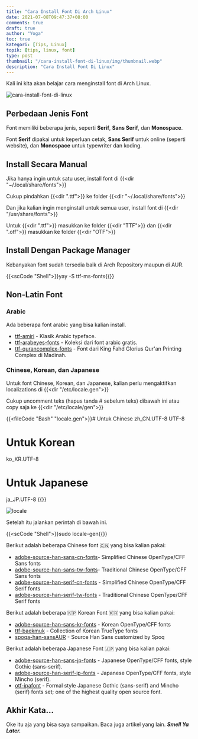 ```yaml
---
title: "Cara Install Font Di Arch Linux"
date: 2021-07-08T09:47:37+08:00
comments: true
draft: true
author: "Yoga"
toc: true
kategori: [Tips, Linux]
topik: [tips, linux, font]
type: post
thumbnail: "/cara-install-font-di-linux/img/thumbnail.webp"
description: "Cara Install Font Di Linux"
---
```


Kali ini kita akan belajar cara menginstall font di Arch Linux.

<!--more-->

![cara-install-font-di-linux](/cara-install-font-di-linux/img/thumbnail.webp)

## Perbedaan Jenis Font

Font memiliki beberapa jenis, seperti **Serif**, **Sans Serif**, dan **Monospace**.

Font **Serif** dipakai untuk keperluan cetak, **Sans Serif** untuk online (seperti website), dan **Monospace** untuk typewriter dan koding.

## Install Secara Manual

Jika hanya ingin untuk satu user, install font di {{<dir "~/.local/share/fonts">}}

Cukup pindahkan {{<dir ".ttf">}} ke folder {{<dir "~/.local/share/fonts">}}

Dan jika kalian ingin menginstall untuk semua user, install font di {{<dir "/usr/share/fonts">}}

Untuk {{<dir ".ttf">}} masukkan ke folder {{<dir "TTF">}} dan {{<dir ".otf">}} masukkan ke folder {{<dir "OTF">}}

## Install Dengan Package Manager

Kebanyakan font sudah tersedia baik di Arch Repository maupun di AUR.

{{<scCode "Shell">}}yay -S ttf-ms-fonts{{</scCode>}}

## Non-Latin Font

### Arabic 

Ada beberapa font arabic yang bisa kalian install.

+ [ttf-amiri](https://www.amirifont.org/) - Klasik Arabic typeface.
+ [ttf-arabeyes-fonts](https://arabeyes.org/%D8%A7%D9%84%D8%B5%D9%81%D8%AD%D8%A9_%D8%A7%D9%84%D8%B1%D8%A6%D9%8A%D8%B3%D9%8A%D8%A9) - Koleksi dari font arabic gratis.
+ [ttf-qurancomplex-fonts](http://fonts.qurancomplex.gov.sa/) - Font dari King Fahd Glorius Qur'an Printing Complex di Madinah.

### Chinese, Korean, dan Japanese

Untuk font Chinese, Korean, dan Japanese, kalian perlu mengaktifkan localizations di {{<dir "/etc/locale.gen">}}

Cukup uncomment teks (hapus tanda # sebelum teks) dibawah ini atau copy saja ke {{<dir "/etc/locale/gen">}}

{{<fileCode "Bash" "locale.gen">}}# Untuk Chinese
zh_CN.UTF-8 UTF-8
# Untuk Korean
ko_KR.UTF-8
# Untuk Japanese
ja_JP.UTF-8
{{</fileCode>}}

![locale](/cara-install-font-di-linux/img/locale.webp)

Setelah itu jalankan perintah di bawah ini.

{{<scCode "Shell">}}sudo locale-gen{{</scCode>}}

Berikut adalah beberapa Chinese font 🇨🇳 yang bisa kalian pakai:

+ [adobe-source-han-sans-cn-fonts](https://github.com/adobe-fonts/source-han-sans)- Simplified Chinese OpenType/CFF Sans fonts
+ [adobe-source-han-sans-tw-fonts](https://github.com/adobe-fonts/source-han-sans)- Traditional Chinese OpenType/CFF Sans fonts
+ [adobe-source-han-serif-cn-fonts](https://github.com/adobe-fonts/source-han-serif) - Simplified Chinese OpenType/CFF Serif fonts
+ [adobe-source-han-serif-tw-fonts](https://github.com/adobe-fonts/source-han-serif) - Traditional Chinese OpenType/CFF Serif fonts

Berikut adalah beberapa 🇰🇵 Korean Font 🇰🇷  yang bisa kalian pakai:

+ [adobe-source-han-sans-kr-fonts](https://github.com/adobe-fonts/source-han-sans) - Korean OpenType/CFF fonts
+ [ttf-baekmuk](https://kldp.net/baekmuk/) - Collection of Korean TrueType fonts
+ [spoqa-han-sansAUR](http://www.spoqa-han-sans.com/) - Source Han Sans customized by Spoq

Berikut adalah beberapa Japanese Font 🇯🇵 yang bisa kalian pakai:

+ [adobe-source-han-sans-jp-fonts](https://github.com/adobe-fonts/source-han-sans) - Japanese OpenType/CFF fonts, style Gothic (sans-serif).
+ [adobe-source-han-serif-jp-fonts](https://github.com/adobe-fonts/source-han-serif) - Japanese OpenType/CFF fonts, style Mincho (serif).
+ [otf-ipafont](https://ipafont.ipa.go.jp/) - Formal style Japanese Gothic (sans-serif) and Mincho (serif) fonts set; one of the highest quality open source font.

## Akhir Kata...

Oke itu aja yang bisa saya sampaikan. Baca juga artikel yang lain. _**Smell Ya Later.**_